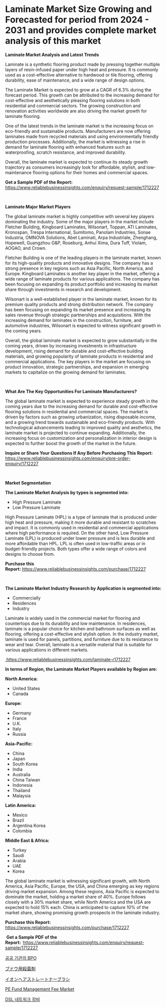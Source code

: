 <p><h1>Laminate Market Size Growing and Forecasted for period from 2024 - 2031 and provides complete market analysis of this market</h1></p><p><strong>Laminate Market Analysis and Latest Trends</strong></p>
<p><p>Laminate is a synthetic flooring product made by pressing together multiple layers of resin-infused paper under high heat and pressure. It is commonly used as a cost-effective alternative to hardwood or tile flooring, offering durability, ease of maintenance, and a wide range of design options.</p><p>The Laminate Market is expected to grow at a CAGR of 6.3% during the forecast period. This growth can be attributed to the increasing demand for cost-effective and aesthetically pleasing flooring solutions in both residential and commercial sectors. The growing construction and renovation activities worldwide are also driving the market growth for laminate flooring.</p><p>One of the latest trends in the laminate market is the increasing focus on eco-friendly and sustainable products. Manufacturers are now offering laminates made from recycled materials and using environmentally friendly production processes. Additionally, the market is witnessing a rise in demand for laminate flooring with enhanced features such as waterproofing, scratch resistance, and improved durability.</p><p>Overall, the laminate market is expected to continue its steady growth trajectory as consumers increasingly look for affordable, stylish, and low-maintenance flooring options for their homes and commercial spaces.</p></p>
<p><strong>Get a Sample PDF of the Report:&nbsp;</strong> <a href="https://www.reliablebusinessinsights.com/enquiry/request-sample/1712227">https://www.reliablebusinessinsights.com/enquiry/request-sample/1712227</a></p>
<p>&nbsp;</p>
<p><strong>Laminate Major Market Players</strong></p>
<p><p>The global laminate market is highly competitive with several key players dominating the industry. Some of the major players in the market include Fletcher Building, Kingboard Laminates, Wilsonart, Toppan, ATI Laminates, Kronospan, Trespa International, Sumitomo, Panolam Industries, Sonae Industria, OMNOVA Solutions, Abet Laminati, Arpa Industriale, Zhenghang, Hopewell, Guangzhou G&P, Roseburg, Anhui Xima, Dura Tuff, Violam, AOGAO, and Crown.</p><p>Fletcher Building is one of the leading players in the laminate market, known for its high-quality products and innovative designs. The company has a strong presence in key regions such as Asia Pacific, North America, and Europe. Kingboard Laminates is another key player in the market, offering a wide range of laminate products for various applications. The company has been focusing on expanding its product portfolio and increasing its market share through investments in research and development.</p><p>Wilsonart is a well-established player in the laminate market, known for its premium quality products and strong distribution network. The company has been focusing on expanding its market presence and increasing its sales revenue through strategic partnerships and acquisitions. With the increasing demand for laminates in the construction, furniture, and automotive industries, Wilsonart is expected to witness significant growth in the coming years.</p><p>Overall, the global laminate market is expected to grow substantially in the coming years, driven by increasing investments in infrastructure development, rising demand for durable and cost-effective building materials, and growing popularity of laminate products in residential and commercial applications. The key players in the market are focusing on product innovation, strategic partnerships, and expansion in emerging markets to capitalize on the growing demand for laminates.</p></p>
<p>&nbsp;</p>
<p><strong>What Are The Key Opportunities For Laminate Manufacturers?</strong></p>
<p><p>The global laminate market is expected to experience steady growth in the coming years due to the increasing demand for durable and cost-effective flooring solutions in residential and commercial spaces. The market is driven by factors such as growing urbanization, rising disposable income, and a growing trend towards sustainable and eco-friendly products. With technological advancements leading to improved quality and aesthetics, the laminate market is projected to continue expanding. Additionally, the increasing focus on customization and personalization in interior design is expected to further boost the growth of the market in the future.</p></p>
<p><strong>Inquire or Share Your Questions If Any Before Purchasing This Report:</strong> <a href="https://www.reliablebusinessinsights.com/enquiry/pre-order-enquiry/1712227">https://www.reliablebusinessinsights.com/enquiry/pre-order-enquiry/1712227</a></p>
<p>&nbsp;</p>
<p><strong>Market Segmentation</strong></p>
<p><strong>The Laminate Market Analysis by types is segmented into:</strong></p>
<p><ul><li>High Pressure Laminate</li><li>Low Pressure Laminate</li></ul></p>
<p><p>High Pressure Laminate (HPL) is a type of laminate that is produced under high heat and pressure, making it more durable and resistant to scratches and impact. It is commonly used in residential and commercial applications where high performance is required. On the other hand, Low Pressure Laminate (LPL) is produced under lower pressure and is less durable and more affordable than HPL. LPL is often used in low-traffic areas or in budget-friendly projects. Both types offer a wide range of colors and designs to choose from.</p></p>
<p><strong>Purchase this Report:&nbsp;</strong><a href="https://www.reliablebusinessinsights.com/purchase/1712227">https://www.reliablebusinessinsights.com/purchase/1712227</a></p>
<p>&nbsp;</p>
<p><strong>The Laminate Market Industry Research by Application is segmented into:</strong></p>
<p><ul><li>Commercially</li><li>Residences</li><li>Industry</li></ul></p>
<p><p>Laminate is widely used in the commercial market for flooring and countertops due to its durability and low maintenance. In residences, laminate is a popular choice for kitchen and bathroom surfaces as well as flooring, offering a cost-effective and stylish option. In the industry market, laminate is used for panels, partitions, and furniture due to its resistance to wear and tear. Overall, laminate is a versatile material that is suitable for various applications in different markets.</p></p>
<p><a href="https://www.reliablebusinessinsights.com/laminate-r1712227">&nbsp;https://www.reliablebusinessinsights.com/laminate-r1712227</a></p>
<p><strong>In terms of Region, the Laminate Market Players available by Region are:</strong></p>
<p>
    <p> <strong> North America: </strong>
        <ul>
            <li>United States</li>
            <li>Canada</li>
        </ul>
        </p> 
    <p> <strong> Europe: </strong>
        <ul>
            <li>Germany</li>
            <li>France</li>
            <li>U.K.</li>
            <li>Italy</li>
            <li>Russia</li>
        </ul>
        </p> 
    <p> <strong> Asia-Pacific: </strong>
        <ul>
            <li>China</li>
            <li>Japan</li>
            <li>South Korea</li>
            <li>India</li>
            <li>Australia</li>
            <li>China Taiwan</li>
            <li>Indonesia</li>
            <li>Thailand</li>
            <li>Malaysia</li>
        </ul>
        </p> 
    <p> <strong> Latin America: </strong>
        <ul>
            <li>Mexico</li>
            <li>Brazil</li>
            <li>Argentina Korea</li>
            <li>Colombia</li>
        </ul>
        </p> 
    <p> <strong> Middle East & Africa: </strong>
        <ul>
            <li>Turkey</li>
            <li>Saudi</li>
            <li>Arabia</li>
            <li>UAE</li>
            <li>Korea</li>
        </ul>
    </p>
    </p>
<p><p>The global laminate market is witnessing significant growth, with North America, Asia Pacific, Europe, the USA, and China emerging as key regions driving market expansion. Among these regions, Asia Pacific is expected to dominate the market, holding a market share of 40%. Europe follows closely with a 30% market share, while North America and the USA are expected to hold 15% each. China is anticipated to capture 10% of the market share, showing promising growth prospects in the laminate industry.</p></p>
<p><strong>Purchase this Report: </strong><a href="https://www.reliablebusinessinsights.com/purchase/1712227">https://www.reliablebusinessinsights.com/purchase/1712227</a></p>
<p>&nbsp;<strong>Get a Sample PDF of the Report:&nbsp;&nbsp;</strong><a href="https://www.reliablebusinessinsights.com/enquiry/request-sample/1712227">https://www.reliablebusinessinsights.com/enquiry/request-sample/1712227</a></p>
<p><strong></strong></p>
<p><p><a href="https://medium.com/@lolitanader1/%EA%B3%B5%EC%9D%B5-%EC%8B%9C%EC%9E%A5%EC%9D%98-bpo%EB%8A%94-2031%EB%85%84%EA%B9%8C%EC%A7%80%EC%9D%98-%EC%8B%9C%EC%9E%A5-%EC%A0%90%EC%9C%A0%EC%9C%A8-%EA%B7%9C%EB%AA%A8-%EB%B0%8F-%EC%98%88%EC%83%81-%EC%98%88%EC%B8%A1%EC%97%90-%EC%B4%88%EC%A0%90%EC%9D%84-%EB%A7%9E%EC%B6%94%EA%B3%A0-%EC%9E%88%EC%8A%B5%EB%8B%88%EB%8B%A4-8a686a2a0555">공공 기관의 BPO</a></p><p><a href="https://medium.com/@xcbtycgm76/%E3%81%B6%E3%81%A9%E3%81%86%E3%81%AE%E8%BE%B2%E8%96%AC%E5%B8%82%E5%A0%B4%E3%83%AC%E3%83%9D%E3%83%BC%E3%83%88%E3%81%AF-%E3%81%93%E3%81%AE%E5%B8%82%E5%A0%B4%E3%81%AE%E6%9C%80%E6%96%B0%E3%81%AE%E3%83%88%E3%83%AC%E3%83%B3%E3%83%89%E3%81%A8%E6%88%90%E9%95%B7%E6%A9%9F%E4%BC%9A%E3%82%92%E6%98%8E%E3%82%89%E3%81%8B%E3%81%AB%E3%81%97%E3%81%BE%E3%81%99-f3777b3eff2c">ブドウ用殺菌剤</a></p><p><a href="https://medium.com/@grarrity46851/%E3%82%A4%E3%82%AA%E3%83%B3%E3%83%98%E3%82%A2%E3%82%B9%E3%83%88%E3%83%AC%E3%83%BC%E3%83%88%E3%83%8A%E3%83%BC%E3%83%96%E3%83%A9%E3%82%B7%E5%B8%82%E5%A0%B4%E3%81%AE%E8%A6%8F%E6%A8%A1-cagr-%E3%83%88%E3%83%AC%E3%83%B3%E3%83%89%E3%81%AF2024%E5%B9%B4%E3%81%8B%E3%82%892030%E5%B9%B4%E3%81%BE%E3%81%A7%E3%81%A7%E3%81%99-03b662ffcb37">イオンヘアストレートナーブラシ</a></p><p><a href="https://github.com/khayangel/Market-Research-Report-List-4/blob/main/pe-fund-management-fee-market.md">PE Fund Management Fee Market</a></p><p><a href="https://medium.com/@darterriusjenkin/dsl-%EB%84%A4%ED%8A%B8%EC%9B%8C%ED%81%AC-%EC%9E%A5%EB%B9%84-%EC%8B%9C%EC%9E%A5-%EC%9C%A0%ED%98%95-%EC%9D%91%EC%9A%A9-%EB%B0%8F-%EC%A7%80%EB%A6%AC%EC%97%90-%EB%8C%80%ED%95%9C-%ED%8F%AC%EA%B4%84%EC%A0%81-%ED%8F%89%EA%B0%80-b378f50766e6">DSL 네트워크 장비</a></p></p>